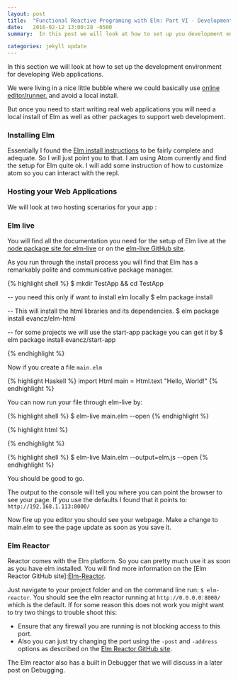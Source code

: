 ```yaml
---
layout: post
title:  "Functional Reactive Programing with Elm: Part VI - Development environment"
date:   2016-02-12 13:00:28 -0500
summary:  In this post we will look at how to set up you development environment.   

categories: jekyll update
---
```


In this section we will look at how to set up the development environment for developing Web applications.

We were living in a nice little bubble where we could basically use [online editor/runner.][try-elm] and avoid a local install.

But once you need to start writing real web applications you will need a local install of Elm as well as other packages to support web development.

### Installing Elm
 Essentially I found the [Elm install instructions][Elm-install] to be fairly complete and adequate. So I will just point you to that. I am using Atom currently and find the setup for Elm quite ok. I will add some instruction of how to customize atom so you can interact with the repl.

### Hosting your Web Applications
We will look at two hosting scenarios for your app :

### Elm live

You will find all the documentation you need for the setup of Elm live at the [node package site for elm-live][Elm-live] or on the [elm-live GitHub site][Elm-live-github].

As you run through the install process you will find that Elm has a remarkably polite and communicative package manager.

{% highlight shell %}
$ mkdir TestApp && cd TestApp

-- you need this only if want to install elm locally
$ elm package install

-- This will install the html libraries and its dependencies.
$ elm package install evancz/elm-html

-- for some projects we will use the start-app package you can get it by
$ elm package install evancz/start-app

{% endhighlight %}

Now if you create a file `main.elm`

{% highlight Haskell %}
import Html
main =
   Html.text "Hello, World!"
{% endhighlight %}

You can now run your file through elm-live by:

{% highlight shell %}
$ elm-live main.elm --open
{% endhighlight %}


{% highlight html %}
<!doctype html>
<link rel="stylesheet" href="/style.css" />
<script src="/elm.js"></script>
{% endhighlight %}

{% highlight shell %}
$ elm-live Main.elm --output=elm.js --open
{% endhighlight %}

You should be good to go.

The output to the console will tell you where you can point the browser to see your page.
If you use the defaults I found that it points to:
`http://192.168.1.113:8000/`

Now fire up you editor you should see your webpage. Make a change to main.elm to see the page update as soon as you save it.

###  Elm Reactor

Reactor comes with the Elm platform. So you can pretty much use it as soon as you have elm installed. You will find more information on the [Elm Reactor GitHub site]:[Elm-Reactor].

Just navigate to your project folder and on the command line run:
`$ elm-reactor`. You should see the elm reactor running at
`http://0.0.0.0:8000/` which is the default. If for some reason this does not work you might want to try two things to trouble shoot this:

* Ensure that any firewall you are running is not blocking access to this port.
*  Also you can just try changing the port using the `-post`
and `-address` options as described on the [Elm Reactor GitHub site][Elm-Reactor].

The Elm reactor also has a built in Debugger that we will discuss in a later post on Debugging.


[Elm-Live]:https://www.npmjs.com/package/elm-live
[Elm-live-github]:https://github.com/tomekwi/elm-live
[try-elm]: http://elm-lang.org/try
[Elm-install]:http://elm-lang.org/install
[Elm-Reactor]:https://github.com/elm-lang/elm-reactor
